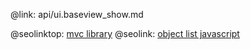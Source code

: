 @link: api/ui.baseview_show.md

@seolinktop: [mvc library](https://webix.com)
@seolink: [object list javascript](https://webix.com/widget/list/)
